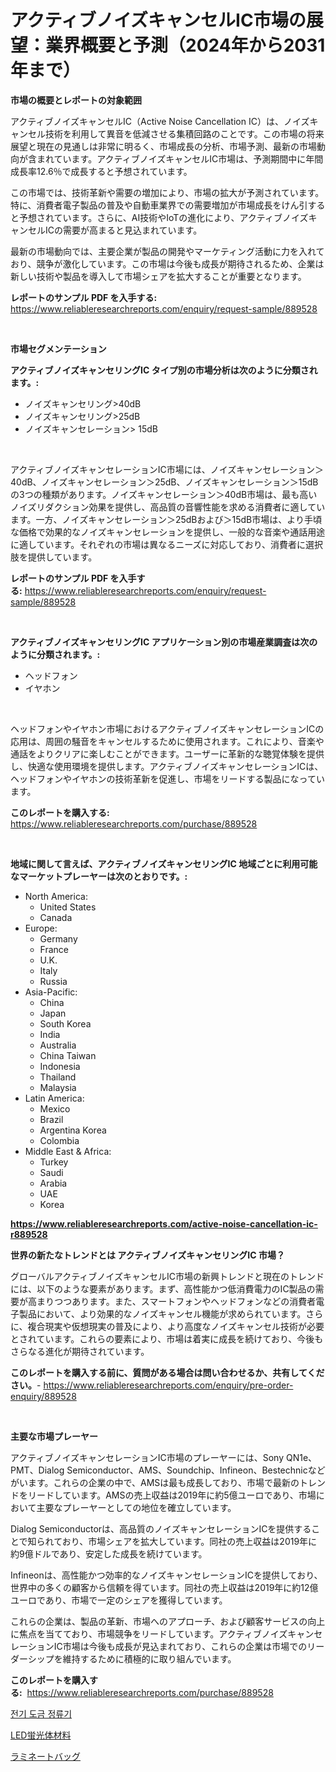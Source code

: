 <p><h1>アクティブノイズキャンセルIC市場の展望：業界概要と予測（2024年から2031年まで）</h1></p><p><strong>市場の概要とレポートの対象範囲</strong></p>
<p><p>アクティブノイズキャンセルIC（Active Noise Cancellation IC）は、ノイズキャンセル技術を利用して異音を低減させる集積回路のことです。この市場の将来展望と現在の見通しは非常に明るく、市場成長の分析、市場予測、最新の市場動向が含まれています。アクティブノイズキャンセルIC市場は、予測期間中に年間成長率12.6％で成長すると予想されています。</p><p>この市場では、技術革新や需要の増加により、市場の拡大が予測されています。特に、消費者電子製品の普及や自動車業界での需要増加が市場成長をけん引すると予想されています。さらに、AI技術やIoTの進化により、アクティブノイズキャンセルICの需要が高まると見込まれています。</p><p>最新の市場動向では、主要企業が製品の開発やマーケティング活動に力を入れており、競争が激化しています。この市場は今後も成長が期待されるため、企業は新しい技術や製品を導入して市場シェアを拡大することが重要となります。</p></p>
<p><strong>レポートのサンプル PDF を入手する:</strong> <a href="https://www.reliableresearchreports.com/enquiry/request-sample/889528">https://www.reliableresearchreports.com/enquiry/request-sample/889528</a></p>
<p>&nbsp;</p>
<p><strong>市場セグメンテーション</strong></p>
<p><strong>アクティブノイズキャンセリングIC タイプ別の市場分析は次のように分類されます。:</strong></p>
<p><ul><li>ノイズキャンセリング>40dB</li><li>ノイズキャンセリング>25dB</li><li>ノイズキャンセレーション> 15dB</li></ul></p>
<p>&nbsp;</p>
<p><p>アクティブノイズキャンセレーションIC市場には、ノイズキャンセレーション＞40dB、ノイズキャンセレーション＞25dB、ノイズキャンセレーション＞15dBの3つの種類があります。ノイズキャンセレーション＞40dB市場は、最も高いノイズリダクション効果を提供し、高品質の音響性能を求める消費者に適しています。一方、ノイズキャンセレーション＞25dBおよび＞15dB市場は、より手頃な価格で効果的なノイズキャンセレーションを提供し、一般的な音楽や通話用途に適しています。それぞれの市場は異なるニーズに対応しており、消費者に選択肢を提供しています。</p></p>
<p><strong>レポートのサンプル PDF を入手する:</strong>&nbsp;<a href="https://www.reliableresearchreports.com/enquiry/request-sample/889528">https://www.reliableresearchreports.com/enquiry/request-sample/889528</a></p>
<p>&nbsp;</p>
<p><strong> アクティブノイズキャンセリングIC アプリケーション別の市場産業調査は次のように分類されます。:</strong></p>
<p><ul><li>ヘッドフォン</li><li>イヤホン</li></ul></p>
<p>&nbsp;</p>
<p><p>ヘッドフォンやイヤホン市場におけるアクティブノイズキャンセレーションICの応用は、周囲の騒音をキャンセルするために使用されます。これにより、音楽や通話をよりクリアに楽しむことができます。ユーザーに革新的な聴覚体験を提供し、快適な使用環境を提供します。アクティブノイズキャンセレーションICは、ヘッドフォンやイヤホンの技術革新を促進し、市場をリードする製品になっています。</p></p>
<p><strong>このレポートを購入する:</strong>&nbsp; <a href="https://www.reliableresearchreports.com/purchase/889528">https://www.reliableresearchreports.com/purchase/889528</a></p>
<p>&nbsp;</p>
<p><strong>地域に関して言えば、アクティブノイズキャンセリングIC 地域ごとに利用可能なマーケットプレーヤーは次のとおりです。:</strong></p>
<p><ul>
    <li>
        North America:
        <ul>
            <li>United States</li>
            <li>Canada</li>
        </ul>
    </li>
    <li>
        Europe:
        <ul>
            <li>Germany</li>
            <li>France</li>
            <li>U.K.</li>
            <li>Italy</li>
            <li>Russia</li>
        </ul>
    </li>
    <li>
        Asia-Pacific:
        <ul>
            <li>China</li>
            <li>Japan</li>
            <li>South Korea</li>
            <li>India</li>
            <li>Australia</li>
            <li>China Taiwan</li>
            <li>Indonesia</li>
            <li>Thailand</li>
            <li>Malaysia</li>
        </ul>
    </li>
    <li>
        Latin America:
        <ul>
            <li>Mexico</li>
            <li>Brazil</li>
            <li>Argentina Korea</li>
            <li>Colombia</li>
        </ul>
    </li>
    <li>
        Middle East & Africa:
        <ul>
            <li>Turkey</li>
            <li>Saudi</li>
            <li>Arabia</li>
            <li>UAE</li>
            <li>Korea</li>
        </ul>
    </li>
    </ul></p>
<p><strong><a href="https://www.reliableresearchreports.com/active-noise-cancellation-ic-r889528">https://www.reliableresearchreports.com/active-noise-cancellation-ic-r889528</a></strong>&nbsp;</p>
<p><strong>世界の新たなトレンドとは アクティブノイズキャンセリングIC 市場？</strong></p>
<p><p>グローバルアクティブノイズキャンセルIC市場の新興トレンドと現在のトレンドには、以下のような要素があります。まず、高性能かつ低消費電力のIC製品の需要が高まりつつあります。また、スマートフォンやヘッドフォンなどの消費者電子製品において、より効果的なノイズキャンセル機能が求められています。さらに、複合現実や仮想現実の普及により、より高度なノイズキャンセル技術が必要とされています。これらの要素により、市場は着実に成長を続けており、今後もさらなる進化が期待されています。</p></p>
<p><strong>このレポートを購入する前に、質問がある場合は問い合わせるか、共有してください。</strong>- <a href="https://www.reliableresearchreports.com/enquiry/pre-order-enquiry/889528">https://www.reliableresearchreports.com/enquiry/pre-order-enquiry/889528</a></p>
<p>&nbsp;</p>
<p><strong>主要な市場プレーヤー</strong></p>
<p><p>アクティブノイズキャンセレーションIC市場のプレーヤーには、Sony QN1e、PMT、Dialog Semiconductor、AMS、Soundchip、Infineon、Bestechnicなどがいます。これらの企業の中で、AMSは最も成長しており、市場で最新のトレンドをリードしています。AMSの売上収益は2019年に約5億ユーロであり、市場において主要なプレーヤーとしての地位を確立しています。</p><p>Dialog Semiconductorは、高品質のノイズキャンセレーションICを提供することで知られており、市場シェアを拡大しています。同社の売上収益は2019年に約9億ドルであり、安定した成長を続けています。</p><p>Infineonは、高性能かつ効率的なノイズキャンセレーションICを提供しており、世界中の多くの顧客から信頼を得ています。同社の売上収益は2019年に約12億ユーロであり、市場で一定のシェアを獲得しています。</p><p>これらの企業は、製品の革新、市場へのアプローチ、および顧客サービスの向上に焦点を当てており、市場競争をリードしています。アクティブノイズキャンセレーションIC市場は今後も成長が見込まれており、これらの企業は市場でのリーダーシップを維持するために積極的に取り組んでいます。</p></p>
<p><strong>このレポートを購入する:</strong>&nbsp;&nbsp;<a href="https://www.reliableresearchreports.com/purchase/889528">https://www.reliableresearchreports.com/purchase/889528</a></p>
<p><p><a href="https://medium.com/@carolynurton5656/%EC%A0%84%EA%B8%B0-%EB%8F%84%EA%B8%88-%EC%A0%95%EB%A5%98%EA%B8%B0-%EC%8B%9C%EC%9E%A5-%EC%A1%B0%EC%82%AC-%EB%B3%B4%EA%B3%A0%EC%84%9C-%EA%B7%B8-%EC%97%AD%EC%82%AC%EC%99%80-2024%EB%85%84%EB%B6%80%ED%84%B0-2031%EB%85%84%EA%B9%8C%EC%A7%80%EC%9D%98-%EC%98%88%EC%B8%A1-bc8fbf711f55">전기 도금 정류기</a></p><p><a href="https://medium.com/@lawrencewatkins654/led%E3%83%AA%E3%83%B3%E9%85%B8%E5%A1%A9%E6%9D%90%E6%96%99%E5%B8%82%E5%A0%B4-2031%E5%B9%B4%E3%81%BE%E3%81%A7%E3%81%AE%E6%88%90%E5%8A%9F%E3%82%92%E3%82%82%E3%81%9F%E3%82%89%E3%81%99%E3%83%93%E3%82%B8%E3%83%8D%E3%82%B9%E6%88%A6%E7%95%A5%E3%81%AE%E9%8D%B5-dfec93041f29">LED蛍光体材料</a></p><p><a href="https://medium.com/@samirmayert28/%E3%83%A9%E3%83%9F%E3%83%8D%E3%83%BC%E3%83%88%E8%A2%8B%E5%B8%82%E5%A0%B4-2031%E5%B9%B4%E3%81%BE%E3%81%A7%E3%81%AE%E3%83%88%E3%83%AC%E3%83%B3%E3%83%89-%E4%BA%88%E6%B8%AC-%E7%AB%B6%E4%BA%89%E5%88%86%E6%9E%90-b1b05b86bf6e">ラミネートバッグ</a></p></p>